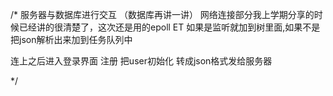 /*
服务器与数据库进行交互
（数据库再讲一讲）
网络连接部分我上学期分享的时候已经讲的很清楚了，这次还是用的epoll ET
如果是监听就加到树里面,如果不是把json解析出来加到任务队列中


连上之后进入登录界面
注册  把user初始化 转成json格式发给服务器


*/
